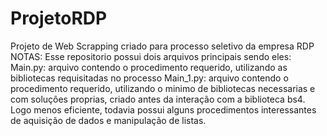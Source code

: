 # ProjetoRDP
Projeto de Web Scrapping criado para processo seletivo da empresa RDP
NOTAS:
Esse repositorio possui dois arquivos principais sendo eles:
  Main.py: arquivo contendo o procedimento requerido, utilizando as bibliotecas requisitadas no processo
  Main_1.py: arquivo contendo o procedimento requerido, utilizando o minimo de bibliotecas necessarias e com soluções proprias, criado antes da interação com a biblioteca bs4. Logo menos eficiente, todavia possui alguns procedimentos interessantes de aquisição de dados e manipulação de listas.
